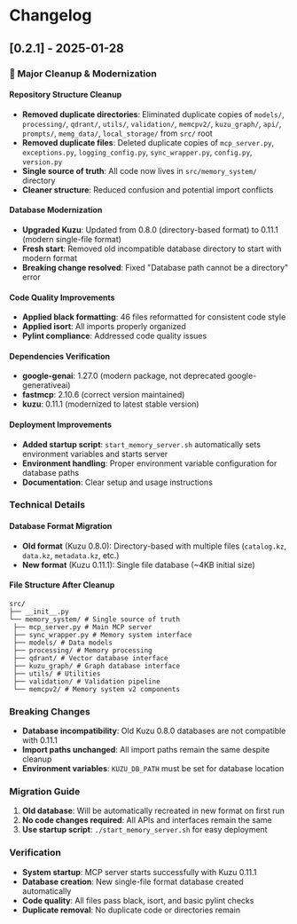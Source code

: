 # Changelog

## [0.2.1] - 2025-01-28

### 🧹 Major Cleanup & Modernization

#### **Repository Structure Cleanup**
- **Removed duplicate directories**: Eliminated duplicate copies of `models/`, `processing/`, `qdrant/`, `utils/`, `validation/`, `memcpv2/`, `kuzu_graph/`, `api/`, `prompts/`, `memg_data/`, `local_storage/` from `src/` root
- **Removed duplicate files**: Deleted duplicate copies of `mcp_server.py`, `exceptions.py`, `logging_config.py`, `sync_wrapper.py`, `config.py`, `version.py`
- **Single source of truth**: All code now lives in `src/memory_system/` directory
- **Cleaner structure**: Reduced confusion and potential import conflicts

#### **Database Modernization**
- **Upgraded Kuzu**: Updated from 0.8.0 (directory-based format) to 0.11.1 (modern single-file format)
- **Fresh start**: Removed old incompatible database directory to start with modern format
- **Breaking change resolved**: Fixed "Database path cannot be a directory" error

#### **Code Quality Improvements**
- **Applied black formatting**: 46 files reformatted for consistent code style
- **Applied isort**: All imports properly organized
- **Pylint compliance**: Addressed code quality issues

#### **Dependencies Verification**
- **google-genai**: 1.27.0 (modern package, not deprecated google-generativeai)
- **fastmcp**: 2.10.6 (correct version maintained)
- **kuzu**: 0.11.1 (modernized to latest stable version)

#### **Deployment Improvements**
- **Added startup script**: `start_memory_server.sh` automatically sets environment variables and starts server
- **Environment handling**: Proper environment variable configuration for database paths
- **Documentation**: Clear setup and usage instructions

### Technical Details

#### **Database Format Migration**
- **Old format** (Kuzu 0.8.0): Directory-based with multiple files (`catalog.kz`, `data.kz`, `metadata.kz`, etc.)
- **New format** (Kuzu 0.11.1): Single file database (~4KB initial size)

#### **File Structure After Cleanup**
```
src/
├── __init__.py
└── memory_system/ # Single source of truth
 ├── mcp_server.py # Main MCP server
 ├── sync_wrapper.py # Memory system interface
 ├── models/ # Data models
 ├── processing/ # Memory processing
 ├── qdrant/ # Vector database interface
 ├── kuzu_graph/ # Graph database interface
 ├── utils/ # Utilities
 ├── validation/ # Validation pipeline
 └── memcpv2/ # Memory system v2 components
```

### Breaking Changes
- **Database incompatibility**: Old Kuzu 0.8.0 databases are not compatible with 0.11.1
- **Import paths unchanged**: All import paths remain the same despite cleanup
- **Environment variables**: `KUZU_DB_PATH` must be set for database location

### Migration Guide
1. **Old database**: Will be automatically recreated in new format on first run
2. **No code changes required**: All APIs and interfaces remain the same
3. **Use startup script**: `./start_memory_server.sh` for easy deployment

### Verification
- **System startup**: MCP server starts successfully with Kuzu 0.11.1
- **Database creation**: New single-file format database created automatically
- **Code quality**: All files pass black, isort, and basic pylint checks
- **Duplicate removal**: No duplicate code or directories remain

